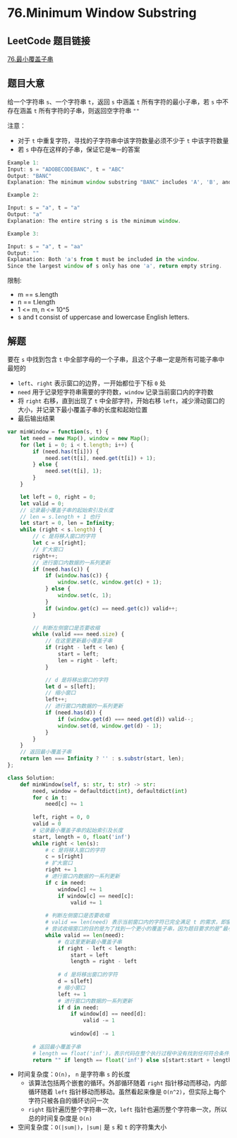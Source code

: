 # 76.Minimum Window Substring

## LeetCode 题目链接

[76.最小覆盖子串](https://leetcode.cn/problems/minimum-window-substring/)

## 题目大意

给一个字符串 `s`、一个字符串 `t`，返回 `s` 中涵盖 `t` 所有字符的最小子串，若 `s` 中不存在涵盖 `t` 所有字符的子串，则返回空字符串 `""`

注意：
- 对于 `t` 中重复字符，寻找的子字符串中该字符数量必须不少于 `t` 中该字符数量
- 若 `s` 中存在这样的子串，保证它是`唯一`的答案

```js
Example 1:
Input: s = "ADOBECODEBANC", t = "ABC"
Output: "BANC"
Explanation: The minimum window substring "BANC" includes 'A', 'B', and 'C' from string t.

Example 2:

Input: s = "a", t = "a"
Output: "a"
Explanation: The entire string s is the minimum window.

Example 3:

Input: s = "a", t = "aa"
Output: ""
Explanation: Both 'a's from t must be included in the window.
Since the largest window of s only has one 'a', return empty string.
```

限制:
- m == s.length
- n == t.length
- 1 <= m, n <= 10^5
- s and t consist of uppercase and lowercase English letters.

## 解题

要在 `s` 中找到包含 `t` 中全部字母的一个子串，且这个子串一定是所有可能子串中最短的
- `left`、`right` 表示窗口的边界，一开始都位于下标 `0` 处
- `need` 用于记录短字符串需要的字符数，`window` 记录当前窗口内的字符数
- 将 `right` 右移，直到出现了 `t` 中全部字符，开始右移 `left`，减少滑动窗口的大小，并记录下最小覆盖子串的长度和起始位置
- 最后输出结果

```js
var minWindow = function(s, t) {
    let need = new Map(), window = new Map();
    for (let i = 0; i < t.length; i++) {
        if (need.has(t[i])) {
            need.set(t[i], need.get(t[i]) + 1);
        } else {
            need.set(t[i], 1);
        }
    }

    let left = 0, right = 0;
    let valid = 0;
    // 记录最小覆盖子串的起始索引及长度
    // len = s.length + 1 也行
    let start = 0, len = Infinity;
    while (right < s.length) {
        // c 是将移入窗口的字符
        let c = s[right];
        // 扩大窗口
        right++;
        // 进行窗口内数据的一系列更新
        if (need.has(c)) {
            if (window.has(c)) {
                window.set(c, window.get(c) + 1);
            } else {
                window.set(c, 1);
            }
            if (window.get(c) == need.get(c)) valid++;
        }

        // 判断左侧窗口是否要收缩
        while (valid === need.size) {
            // 在这里更新最小覆盖子串
            if (right - left < len) {
                start = left;
                len = right - left;
            }

            // d 是将移出窗口的字符
            let d = s[left];
            // 缩小窗口
            left++;
            // 进行窗口内数据的一系列更新
            if (need.has(d)) {
                if (window.get(d) === need.get(d)) valid--;
                window.set(d, window.get(d) - 1);
            }
        }
    }
    // 返回最小覆盖子串
    return len === Infinity ? '' : s.substr(start, len);
};
```
```python
class Solution:
    def minWindow(self, s: str, t: str) -> str:
        need, window = defaultdict(int), defaultdict(int)
        for c in t:
            need[c] += 1
        
        left, right = 0, 0
        valid = 0
        # 记录最小覆盖子串的起始索引及长度
        start, length = 0, float('inf')
        while right < len(s):
            # c 是将移入窗口的字符
            c = s[right]
            # 扩大窗口
            right += 1
            # 进行窗口内数据的一系列更新
            if c in need:
                window[c] += 1
                if window[c] == need[c]:
                    valid += 1
            
            # 判断左侧窗口是否要收缩
            # valid == len(need) 表示当前窗口内的字符已完全满足 t 的需求，即窗口内的字符和 t 中的字符种类和数量都对上了，这意味着当前窗口是一个符合条件的覆盖子串
            # 尝试收缩窗口的目的是为了找到一个更小的覆盖子串，因为题目要求的是“最小”窗口
            while valid == len(need):
                # 在这里更新最小覆盖子串
                if right - left < length:
                    start = left
                    length = right - left
                
                # d 是将移出窗口的字符
                d = s[left]
                # 缩小窗口
                left += 1
                # 进行窗口内数据的一系列更新
                if d in need:
                    if window[d] == need[d]:
                        valid -= 1
                    
                    window[d] -= 1
        
        # 返回最小覆盖子串
        # length == float('inf')，表示代码在整个执行过程中没有找到任何符合条件的窗口
        return "" if length == float('inf') else s[start:start + length]
```

- 时间复杂度：`O(n)`， `n` 是字符串 `s` 的长度
  - 该算法包括两个嵌套的循环。外部循环随着 `right` 指针移动而移动，内部循环随着 `left` 指针移动而移动。虽然看起来像是 `O(n^2)`，但实际上每个字符只被各自的循环访问一次
  - `right` 指针遍历整个字符串一次，`left` 指针也遍历整个字符串一次，所以总的时间复杂度是 `O(n)`
- 空间复杂度：`O(|sum|)`，`|sum|` 是 `s` 和 `t` 的字符集大小
